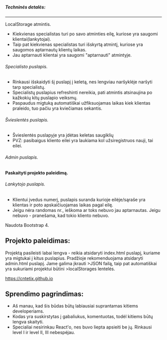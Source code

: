 ##### Techninės detalės:
***
LocalStorage atmintis.
- Kiekvienas specialistas turi po savo atminties eilę, kuriose yra saugomi klientai(lankytojai).
- Taip pat kiekvienas specialistas turi išskyrtą atmintį, kuriose yra saugomos aptarnautų klientų laikas.
- Jau aptarnauti klientai yra saugomi "aptarnauti" atmintyje.

###### Specialisto puslapis.
- Rinkausi išskaidyti šį puslapį į keletą, nes lengviau naršyklėje naršyti tarp specialistų.
- Specialistų puslapius refreshinti nereikia, pati atmintis atsinaujina po kažkokių kitų puslapio veiksmų.
- Paspaudus migtuką automatiškai užfiksuojamas laikas kiek klientas praleido, tuo pačiu yra kviečiamas sekantis.

###### Švieslentės puslapis.
- Švieslentės puslapyje yra įdėtas keletas saugiklių
- PVZ: pasibaigus kliento eilei yra laukiama kol užsiregistruos nauji, tai eilei.

###### Admin puslapis.
**Paskaityti projekto paleidimą.**

###### Lankytojo puslapis.
- Klientui įvedus numerį, puslapis suranda kurioje eilėje/sąraše yra klientas ir poto apskaičiuojamas laikas pagal eilę.
- Jeigu nėra randomas nr., ieškoma ar toks nebuvo jau aptarnautas. Jeigu nebuvo - pranešama, kad tokio kliento nebuvo.

Naudota Bootstrap 4. 

## Projekto paleidimas:

Projektą pasileisti labai lengva - reikia atsidaryti index.html puslapį, kuriame yra migtukai į kitus puslapius.
Pradžioje rekomenduojama atsidaryti admin.html puslapį. Jame galima įkrauti >JSON failą, taip pat automatiškai yra sukuriami projektui būtini >localStorages lentelės.

<https://cntetix.github.io>

## Sprendimo pagrindimas:
 
 - Aš manau, kad šis būdas būtų labiausiai suprantamas kitiems developeriams. 
 - Kodas yra suskirstytas į gabaliukus, komentuotas, todėl kitiems būtų lengva skaityti.
 - Specialiai nesirinkau React'o, nes buvo liepta apsieiti be jų. Rinkausi level I ir level II, III nebespėjau.
